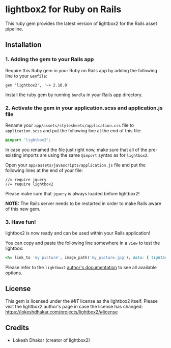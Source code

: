 # lightbox2 for Ruby on Rails
This ruby gem provides the latest version of lightbox2 for the Rails asset pipeline.

## Installation

### 1. Adding the gem to your Rails app
Require this Ruby gem in your Ruby on Rails app by adding the following line to your `Gemfile`:

```
gem 'lightbox2', '~> 2.10.0'
```

Install the ruby gem by running `bundle` in your Rails app directory.

### 2. Activate the gem in your application.scss and application.js file

Rename your `app/assets/stylesheets/application.css` file to `application.scss` and put the following line at the end of this file:

```scss
@import 'lightbox2';
```

In case you renamed the file just right now, make sure that all of the pre-existing imports are using the same `@import` syntax as for `lightbox2`.

Open your `app/assets/javascripts/application.js` file and put the following lines at the end of your file:
```
//= require jquery
//= require lightbox2
```

Please make sure that `jquery` is always loaded before lightbox2!

**NOTE:** The Rails server needs to be restarted in order to make Rails aware of this new gem.

### 3. Have fun!

lightbox2 is now ready and can be used within your Rails application!

You can copy and paste the following line somewhere in a `view` to test the lightbox:
```ruby
<%= link_to 'my picture', image_path('my_picture.jpg'), data: { lightbox: 'my-lightbox-name', title: 'title or caption for this image' } %>
```

Please refer to the `lightbox2` [author's documentation](https://lokeshdhakar.com/projects/lightbox2/#options) to see all available options.

## License
This gem is licensed under the *MIT* license as the lightbox2 itself. Please visit the lightbox2 author's page in case the license has changed: https://lokeshdhakar.com/projects/lightbox2/#license

## Credits
* Lokesh Dhakar (creator of lightbox2)
